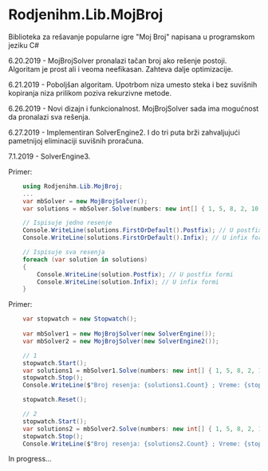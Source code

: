 # Rodjenihm.Lib.MojBroj
Biblioteka za rešavanje popularne igre "Moj Broj" napisana u programskom jeziku C#

6.20.2019 - MojBrojSolver pronalazi tačan broj ako rešenje postoji. Algoritam je prost ali i veoma neefikasan. Zahteva dalje optimizacije.  

6.21.2019 - Poboljšan algoritam. Upotrbom niza umesto steka i bez suvišnih kopiranja niza prilikom poziva rekurzivne metode.    

6.26.2019 - Novi dizajn i funkcionalnost. MojBrojSolver sada ima mogućnost da pronalazi sva rešenja.  

6.27.2019 - Implementiran SolverEngine2. I do tri puta brži zahvaljujući pametnijoj eliminaciji suvišnih proračuna.  

7.1.2019 - SolverEngine3. 

Primer:  
```csharp
    using Rodjenihm.Lib.MojBroj;
    ...
    var mbSolver = new MojBrojSolver();
    var solutions = mbSolver.Solve(numbers: new int[] { 1, 5, 8, 2, 10, 50 }, target: 872);

    // Ispisuje jedno resenje
    Console.WriteLine(solutions.FirstOrDefault().Postfix); // U postfix formi
    Console.WriteLine(solutions.FirstOrDefault().Infix); // U infix formi

    // Ispisuje sva resenja
    foreach (var solution in solutions)
    {
        Console.WriteLine(solution.Postfix); // U postfix formi
        Console.WriteLine(solution.Infix); // U infix formi
    }
```  

Primer:
```csharp
    var stopwatch = new Stopwatch();
    
    var mbSolver1 = new MojBrojSolver(new SolverEngine());
    var mbSolver2 = new MojBrojSolver(new SolverEngine2());

    // 1
    stopwatch.Start();
    var solutions1 = mbSolver1.Solve(numbers: new int[] { 1, 5, 8, 2, 10, 50 }, target: 872).ToList();
    stopwatch.Stop();
    Console.WriteLine($"Broj resenja: {solutions1.Count} ; Vreme: {stopwatch.ElapsedMilliseconds}");

    stopwatch.Reset();

    // 2
    stopwatch.Start();
    var solutions2 = mbSolver2.Solve(numbers: new int[] { 1, 5, 8, 2, 10, 50 }, target: 872).ToList();
    stopwatch.Stop();
    Console.WriteLine($"Broj resenja: {solutions2.Count} ; Vreme: {stopwatch.ElapsedMilliseconds}");
```   
In progress...


